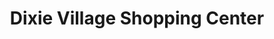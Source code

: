 ---
title: "Dixie Village Shopping Center"
url: /gastonia/dixie-village-shopping-center/
shop: mall
---